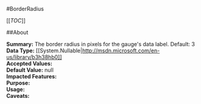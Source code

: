 #BorderRadius

[[_TOC_]]

##About

**Summary:**  The border radius in pixels for the gauge's data label. Default: 3   
**Data Type:** [[System.Nullable|http://msdn.microsoft.com/en-us/library/b3h38hb0]]  
**Accepted Values:**   
**Default Value:** null  
**Impacted Features:**   
**Purpose:**   
**Usage:**   
**Caveats:**   

